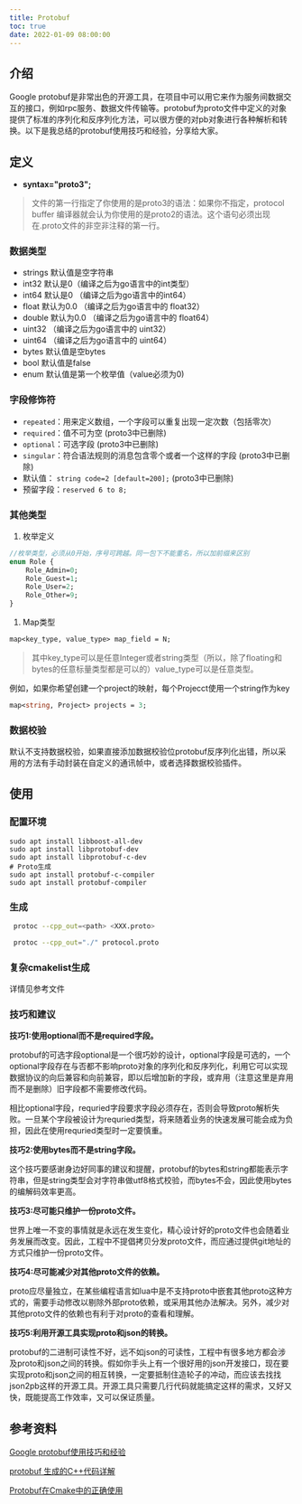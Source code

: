 ```yaml
---
title: Protobuf
toc: true
date: 2022-01-09 08:00:00
---
```


## 介绍

Google protobuf是非常出色的开源工具，在项目中可以用它来作为服务间数据交互的接口，例如rpc服务、数据文件传输等。protobuf为proto文件中定义的对象提供了标准的序列化和反序列化方法，可以很方便的对pb对象进行各种解析和转换。以下是我总结的protobuf使用技巧和经验，分享给大家。

## 定义

- **syntax="proto3";**

> 文件的第一行指定了你使用的是proto3的语法：如果你不指定，protocol buffer 编译器就会认为你使用的是proto2的语法。这个语句必须出现在.proto文件的非空非注释的第一行。

### 数据类型

- strings 默认值是空字符串
- int32 默认是0（编译之后为go语言中的int类型）
- int64 默认是0 （编译之后为go语言中的int64）
- float 默认为0.0 （编译之后为go语言中的 float32）
- double 默认为0.0 （编译之后为go语言中的 float64）
- uint32 （编译之后为go语言中的 uint32）
- uint64 （编译之后为go语言中的 uint64）
- bytes 默认值是空bytes
- bool 默认值是false
- enum 默认值是第一个枚举值（value必须为0)

### 字段修饰符

- `repeated`：用来定义数组，一个字段可以重复出现一定次数（包括零次）
- `required`：值不可为空 (proto3中已删除)
- `optional`：可选字段 (proto3中已删除)
- `singular`：符合语法规则的消息包含零个或者一个这样的字段 (proto3中已删除)
- 默认值： `string code=2 [default=200];` (proto3中已删除)
- 预留字段：`reserved 6 to 8;`

### 其他类型

1. 枚举定义

```protobuf
//枚举类型，必须从0开始，序号可跨越。同一包下不能重名，所以加前缀来区别
enum Role {
	Role_Admin=0;
	Role_Guest=1;
	Role_User=2;
	Role_Other=9;
}
```

1. Map类型

```protobuf
map<key_type, value_type> map_field = N;
```

> 其中key_type可以是任意Integer或者string类型（所以，除了floating和bytes的任意标量类型都是可以的）value_type可以是任意类型。

例如，如果你希望创建一个project的映射，每个Projecct使用一个string作为key

```protobuf
map<string, Project> projects = 3;
```

### 数据校验

默认不支持数据校验，如果直接添加数据校验位protobuf反序列化出错，所以采用的方法有手动封装在自定义的通讯帧中，或者选择数据校验插件。

## 使用

### 配置环境

```
sudo apt install libboost-all-dev
sudo apt install libprotobuf-dev
sudo apt install libprotobuf-c-dev
# Proto生成
sudo apt install protobuf-c-compiler 
sudo apt install protobuf-compiler 
```



### 生成

```bash
 protoc --cpp_out=<path> <XXX.proto>

 protoc --cpp_out="./" protocol.proto 
```

### 复杂cmakelist生成

详情见参考文件

### 技巧和建议

**技巧1:使用optional而不是required字段。**

protobuf的可选字段optional是一个很巧妙的设计，optional字段是可选的，一个optional字段存在与否都不影响proto对象的序列化和反序列化，利用它可以实现数据协议的向后兼容和向前兼容，即以后增加新的字段，或弃用（注意这里是弃用而不是删除）旧字段都不需要修改代码。

相比optional字段，requried字段要求字段必须存在，否则会导致proto解析失败。一旦某个字段被设计为requried类型，将来随着业务的快速发展可能会成为负担，因此在使用requried类型时一定要慎重。

**技巧2:使用bytes而不是string字段。**

这个技巧要感谢身边好同事的建议和提醒，protobuf的bytes和string都能表示字符串，但是string类型会对字符串做utf8格式校验，而bytes不会，因此使用bytes的编解码效率更高。

**技巧3:尽可能只维护一份proto文件。**

世界上唯一不变的事情就是永远在发生变化，精心设计好的proto文件也会随着业务发展而改变。因此，工程中不提倡拷贝分发proto文件，而应通过提供git地址的方式只维护一份proto文件。

**技巧4:尽可能减少对其他proto文件的依赖。**

proto应尽量独立，在某些编程语言如lua中是不支持proto中嵌套其他proto这种方式的，需要手动修改以剔除外部proto依赖，或采用其他办法解决。另外，减少对其他proto文件的依赖也有利于对proto的查看和理解。

**技巧5:利用开源工具实现proto和json的转换。**

protobuf的二进制可读性不好，远不如json的可读性，工程中有很多地方都会涉及proto和json之间的转换。假如你手头上有一个很好用的json开发接口，现在要实现proto和json之间的相互转换，一定要抵制住造轮子的冲动，而应该去找找json2pb这样的开源工具。开源工具只需要几行代码就能搞定这样的需求，又好又快，既能提高工作效率，又可以保证质量。

## 参考资料

[Google protobuf使用技巧和经验](https://www.cnblogs.com/feicheninfo/p/14220110.html)

[protobuf 生成的C++代码详解](https://blog.csdn.net/zyboy2000/article/details/94960025)

[Protobuf在Cmake中的正确使用 ](https://www.cnblogs.com/bigoldpan/p/14502873.html)